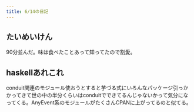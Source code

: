 ```yaml
---
title: 6/14の日記
---
```


## たいめいけん

90分並んだ。味は食べたことあって知ってたので割愛。

## haskellあれこれ

conduit関連のモジュール使おうとすると芋づる式にいろんなパッケージ引っかかってきて世の中の半分くらいはconduitでできてるんじゃないかって気分になってくる。AnyEvent系のモジュールがたくさんCPANに上がってるのと似てる。
